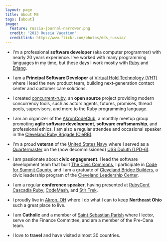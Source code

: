 ```yaml
---
layout: page
title: About ME
tags: [about]
image:
  feature: russia-journal-narrower.png
  credit: "2013 Russia Vacation"
  creditlink: http://www.flickr.com/photos/dds_russia/
---
```


* I'm a professional **software developer** (aka computer programmer) with nearly 20 years experience.
  I've worked with many programming languages in my time, but these days I work mostly with
  [Ruby](https://www.ruby-lang.org/en/) and [Erlang](http://www.erlang.org/).

* I am a **Principal Software Developer** at [Virtual Hold Technology (VHT)](http://www.virtualhold.com/)
  where I lead the new product team, building next-generation contact center and customer care solutions.

* I created [concurrent-ruby](http://www.concurrent-ruby.com), an **open source** project
  providing modern concurrency tools, such as actors agents, futures, promises, thread pools,
  supervisors, and more to the Ruby programming language.

* I am an organizer of the [AkronCodeClub](http://www.meetup.com/AkronCodeClub/), a monthly
  meetup group promoting **agile software development**, **software craftsmanship**, and professional
  ethics. I am also a regular attendee and occasional speaker in the
  [Cleveland Ruby Brigade (CleRB)](http://www.meetup.com/ClevelandRuby/).

* I'm a proud **veteran** of the [United States Navy](http://www.navy.mil/) where I served as a
  [Quartermaster](http://www.public.navy.mil/bupers-npc/enlisted/community/surface_cs_ops/Pages/QM.aspx)
  on the (now decommissioned) [USS Duluth (LPD-6)](http://www.ussduluth.org/).

* I am passionate about **civic engagement**. I lead the software development team that built
  [The Civic Commons](http://theciviccommons.com/), I participate in
  [Code for Summit County](http://codeforsummitcounty.org/), and I am a gratuate of
  [Cleveland Bridge Builders](http://www.cleveleads.org/CLC-BridgeBuilders), a civic leadership
  program of the [Cleveland Leadership Center](http://www.cleveleads.org/).

* I am a regular **conference speaker**, having presented at [RubyConf](http://www.confreaks.com/videos/2872-rubyconf2013-advanced-concurrent-programming-in-ruby),
  [Cascadia Ruby](http://www.confreaks.com/videos/2790-cascadiaruby2013-advanced-multithreading-in-ruby),
  [CodeMash](http://www.codemash.org/), and [Stir Trek](http://stirtrek.com/).

* I proudly live in [Akron, OH](http://www.akronohio.gov/) where I do what I can to keep
  **Northeast Ohio** such a great place to live.

* I am **Catholic** and a member of [Saint Sebastian Parish](http://www.stsebastian.org/) where I lector,
  serve on the Finance Committee, and am a member of the Pre-Cana team.

* I love to **travel** and have visited almost 30 countries.
